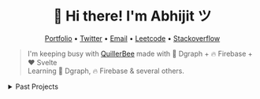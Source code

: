 
<h1 align="center">👋 Hi there! I'm Abhijit ツ</h1>
<p align="center">
  <a href="https://abhijit-kar.com">Portfolio</a> •
  <a href="https://twitter.com/QuillerBee">Twitter</a> •
  <a href="mailto:reachme@abhijit-kar.com">Email</a> •
  <a href="https://leetcode.com/abhijit-kar/">Leetcode</a> •
  <a href="https://stackoverflow.abhijit-kar.com">Stackoverflow</a>
</p>

> I'm keeping busy with [QuillerBee](https://www.quillerbee.com) made with 🚀 Dgraph + 🔥 Firebase + ❤️ Svelte  
> Learning 🚀 Dgraph, 🔥 Firebase & several others.

<details>
  <summary>Past Projects</summary>
  <ul>
    <li><a href="https://www.abhijit-kar.com/dont-let-him-poo/">Don't Let Him Poo</a></li>
    <li><a href="https://www.abhijit-kar.com/bull-sheep/">Bull Sheep</a></li>
    <li><a href="https://www.abhijit-kar.com/angular-scaffolding">Angular Scaffolding</a></li>
    <li><a href="https://abhijit-kar.itch.io/monster-shuffle">Monster Shuffle</a></li>
    <li><a href="https://drive.google.com/drive/folders/0B3Cbrg4maoDvSEtZVDhtVm1ZZnc?usp=sharing">Flash Editor</a></li>
  </ul>
</details>
